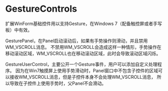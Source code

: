 # GestureControls
扩展WinForm基础控件用以支持Gesture，在Windows 7（配备触控屏或者手写板）中有效。

GesturePanel，在Panel启动滚动后，如果有手势操作则滑动，并且禁用WM_VSCROLL消息。
不禁用WM_VSCROLL会造成这样一种情形，手势操作在移动滚动区域，WM_VSCROLL也在移动滚动区域，此时会导致滚动区域闪烁。

GestureUserControl，主要公开一个Gesture事件，用户可以添加自定义处理程序。
因为在Win7触摸屏上使用手势滑动时，Panel窗口中不包含子控件的区域可以接收WM_VSCROLL消息，但是子控件本身不会处理WM_VSCROLL消息，
所以导致在子控件上使用手势时，父Panel不会滑动。
